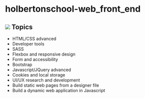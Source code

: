 # holbertonschool-web_front_end

## <img src="https://img.icons8.com/pastel-glyph/20/000000/source-code--v2.png"/> Topics

* HTML/CSS advanced
* Developer tools
* SASS
* Flexbox and responsive design
* Form and accessibility
* Bootstrap
* Javascript/JQuery advanced
* Cookies and local storage
* UI/UX research and development
* Build static web pages from a designer file
* Build a dynamic web application in Javascript
